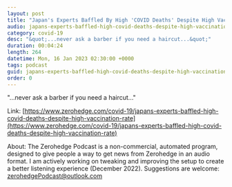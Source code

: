 ```yaml
---
layout: post
title: "Japan's Experts Baffled By High 'COVID Deaths' Despite High Vaccination Rate"
audio: japans-experts-baffled-high-covid-deaths-despite-high-vaccination-rate-0
category: covid-19
desc: "&quot;...never ask a barber if you need a haircut...&quot;"
duration: 00:04:24
length: 264
datetime: Mon, 16 Jan 2023 02:30:00 +0000
tags: podcast
guid: japans-experts-baffled-high-covid-deaths-despite-high-vaccination-rate-0
order: 0
---
```

&quot;...never ask a barber if you need a haircut...&quot;

Link: [https://www.zerohedge.com/covid-19/japans-experts-baffled-high-covid-deaths-despite-high-vaccination-rate](https://www.zerohedge.com/covid-19/japans-experts-baffled-high-covid-deaths-despite-high-vaccination-rate)

About: The Zerohedge Podcast is a non-commercial, automated program, designed to give people a way to get news from Zerohedge in an audio format.  I am actively working on tweaking and improving the setup to create a better listening experience (December 2022).  Suggestions are welcome: [zerohedgePodcast@outlook.com](mailto:zerohedgePodcast@outlook.com)